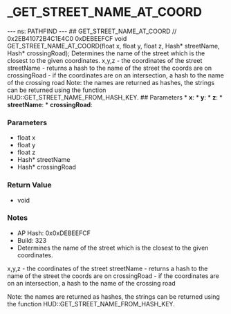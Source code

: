 # _GET_STREET_NAME_AT_COORD

--- ns: PATHFIND --- ## GET_STREET_NAME_AT_COORD  // 0x2EB41072B4C1E4C0 0xDEBEEFCF void GET_STREET_NAME_AT_COORD(float x, float y, float z, Hash* streetName, Hash* crossingRoad);  Determines the name of the street which is the closest to the given coordinates. x,y,z - the coordinates of the street streetName - returns a hash to the name of the street the coords are on crossingRoad - if the coordinates are on an intersection, a hash to the name of the crossing road Note: the names are returned as hashes, the strings can be returned using the function HUD::GET_STREET_NAME_FROM_HASH_KEY.  ## Parameters * **x**: * **y**: * **z**: * **streetName**: * **crossingRoad**:

### Parameters
* float x
* float y
* float z
* Hash* streetName
* Hash* crossingRoad

### Return Value
* void

### Notes
* AP Hash: 0x0xDEBEEFCF
* Build: 323
* Determines the name of the street which is the closest to the given coordinates.

x,y,z - the coordinates of the street
streetName - returns a hash to the name of the street the coords are on
crossingRoad - if the coordinates are on an intersection, a hash to the name of the crossing road

Note: the names are returned as hashes, the strings can be returned using the function HUD::GET_STREET_NAME_FROM_HASH_KEY.


